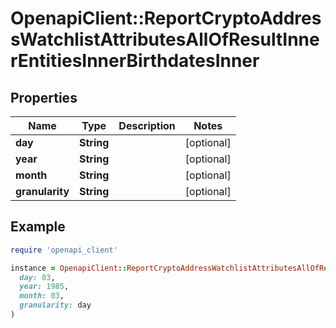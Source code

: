 # OpenapiClient::ReportCryptoAddressWatchlistAttributesAllOfResultInnerEntitiesInnerBirthdatesInner

## Properties

| Name | Type | Description | Notes |
| ---- | ---- | ----------- | ----- |
| **day** | **String** |  | [optional] |
| **year** | **String** |  | [optional] |
| **month** | **String** |  | [optional] |
| **granularity** | **String** |  | [optional] |

## Example

```ruby
require 'openapi_client'

instance = OpenapiClient::ReportCryptoAddressWatchlistAttributesAllOfResultInnerEntitiesInnerBirthdatesInner.new(
  day: 03,
  year: 1985,
  month: 03,
  granularity: day
)
```

